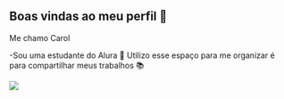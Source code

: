 ## Boas vindas ao meu perfil 💛

Me chamo Carol 

-Sou uma estudante do Alura 🙂
Utilizo esse espaço para me organizar é para compartilhar meus trabalhos 📚

  ![](https://tenor.com/pt-BR/view/avatar-movie-neytiri-jake-sully-love-gif-20246267)

